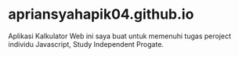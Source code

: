 # apriansyahapik04.github.io
Aplikasi Kalkulator Web ini saya buat untuk memenuhi tugas peroject individu Javascript, Study Independent Progate.
